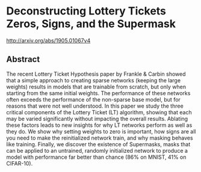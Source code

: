 # Deconstructing Lottery Tickets Zeros, Signs, and the Supermask
http://arxiv.org/abs/1905.01067v4
## Abstract
The recent Lottery Ticket Hypothesis paper by Frankle & Carbin showed that a simple approach to creating sparse networks (keeping the large weights) results in models that are trainable from scratch, but only when starting from the same initial weights. The performance of these networks often exceeds the performance of the non-sparse base model, but for reasons that were not well understood. In this paper we study the three critical components of the Lottery Ticket (LT) algorithm, showing that each may be varied significantly without impacting the overall results. Ablating these factors leads to new insights for why LT networks perform as well as they do. We show why setting weights to zero is important, how signs are all you need to make the reinitialized network train, and why masking behaves like training. Finally, we discover the existence of Supermasks, masks that can be applied to an untrained, randomly initialized network to produce a model with performance far better than chance (86% on MNIST, 41% on CIFAR-10).